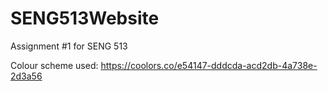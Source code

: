 # SENG513Website
Assignment #1 for SENG 513

Colour scheme used: https://coolors.co/e54147-dddcda-acd2db-4a738e-2d3a56